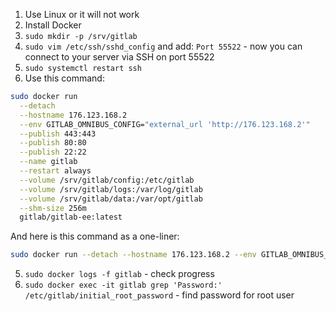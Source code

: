 1. Use Linux or it will not work
2. Install Docker
3. `sudo mkdir -p /srv/gitlab`
4. `sudo vim /etc/ssh/sshd_config` and add: `Port 55522` - now you can connect to your server via SSH on port 55522
5. `sudo systemctl restart ssh`
6. Use this command:
```BASH
sudo docker run                                                          \
  --detach                                                               \
  --hostname 176.123.168.2                                               \
  --env GITLAB_OMNIBUS_CONFIG="external_url 'http://176.123.168.2'"      \
  --publish 443:443                                                      \
  --publish 80:80                                                        \
  --publish 22:22                                                        \
  --name gitlab                                                          \
  --restart always                                                       \
  --volume /srv/gitlab/config:/etc/gitlab                                \
  --volume /srv/gitlab/logs:/var/log/gitlab                              \
  --volume /srv/gitlab/data:/var/opt/gitlab                              \
  --shm-size 256m                                                        \
  gitlab/gitlab-ee:latest
```
And here is this command as a one-liner:
```BASH
sudo docker run --detach --hostname 176.123.168.2 --env GITLAB_OMNIBUS_CONFIG="external_url 'http://176.123.168.2'" --publish 443:443 --publish 80:80 --publish 22:22 --name gitlab --restart always --volume /srv/gitlab/config:/etc/gitlab --volume /srv/gitlab/logs:/var/log/gitlab --volume /srv/gitlab/data:/var/opt/gitlab --shm-size 256m gitlab/gitlab-ee:latest
```
5. `sudo docker logs -f gitlab` - check progress
6. `sudo docker exec -it gitlab grep 'Password:' /etc/gitlab/initial_root_password` - find password for root user